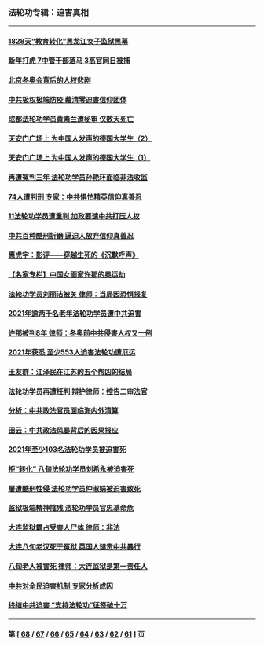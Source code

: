 ### 法轮功专辑：迫害真相
---
#### [1828天“教育转化”黑龙江女子监狱黑幕](../../pages/nf4379/n13536804.md?02090430) 
#### [新年打虎 7中管干部落马 3高官同日被捕](../../pages/nf4379/n13560915.md?02090430) 
#### [北京冬奥会背后的人权悲剧](../../pages/nf4379/n13556415.md?02090430) 
#### [中共极权极端防疫 藉清零迫害信仰团体](../../pages/nf4379/n13555509.md?02090430) 
#### [成都法轮功学员黄素兰遭秘审 仅数天死亡](../../pages/nf4379/n13537458.md?02090430) 
#### [天安门广场上 为中国人发声的德国大学生（2）](../../pages/nf4379/n13533454.md?02090430) 
#### [天安门广场上 为中国人发声的德国大学生（1）](../../pages/nf4379/n13528390.md?02090430) 
#### [再遭冤判三年 法轮功学员孙艳环面临非法收监](../../pages/nf4379/n13526543.md?02090430) 
#### [74人遭判刑 专家：中共惧怕精英信仰真善忍](../../pages/nf4379/n13520765.md?02090430) 
#### [11法轮功学员遭重判 加政要谴中共打压人权](../../pages/nf4379/n13521294.md?02090430) 
#### [中共百种酷刑折磨 逼迫人放弃信仰真善忍](../../pages/nf4379/n13518038.md?02090430) 
#### [惠虎宇：影评——穿越生死的《沉默呼声》](../../pages/nf4379/n13516514.md?02090430) 
#### [【名家专栏】中国女画家许那的奥运劫](../../pages/nf4379/n13491603.md?02090430) 
#### [法轮功学员刘丽洁被关 律师：当局因恐惧报复](../../pages/nf4379/n13515441.md?02090430) 
#### [2021年逾两千名老年法轮功学员遭中共迫害](../../pages/nf4379/n13513237.md?02090430) 
#### [许那被判8年 律师：冬奥前中共侵害人权又一例](../../pages/nf4379/n13508986.md?02090430) 
#### [2021年获悉 至少553人迫害法轮功遭厄运](../../pages/nf4379/n13504657.md?02090430) 
#### [王友群：江泽民在江苏的五个帮凶的结局](../../pages/nf4379/n13503194.md?02090430) 
#### [法轮功学员再遭枉判 辩护律师：控告二审法官](../../pages/nf4379/n13499952.md?02090430) 
#### [分析：中共政法官员面临海内外清算](../../pages/nf4379/n13495811.md?02090430) 
#### [田云：中共政法风暴背后的因果报应](../../pages/nf4379/n13496264.md?02090430) 
#### [2021年至少103名法轮功学员被迫害死](../../pages/nf4379/n13495075.md?02090430) 
#### [拒“转化” 八旬法轮功学员刘希永被迫害死](../../pages/nf4379/n13488696.md?02090430) 
#### [屡遭酷刑性侵 法轮功学员仲淑娟被迫害致死](../../pages/nf4379/n13485930.md?02090430) 
#### [监狱极端精神摧残 法轮功学员官忠基命危](../../pages/nf4379/n13486254.md?02090430) 
#### [大连监狱霸占受害人尸体 律师：非法](../../pages/nf4379/n13481295.md?02090430) 
#### [大连八旬老汉死于冤狱 英国人谴责中共暴行](../../pages/nf4379/n13480118.md?02090430) 
#### [八旬老人被害死 律师：大连监狱是第一责任人](../../pages/nf4379/n13478838.md?02090430) 
#### [中共对全民迫害机制 专家分析成因](../../pages/nf4379/n13479680.md?02090430) 
#### [终结中共迫害 “支持法轮功”征签破十万](../../pages/nf4379/n13471084.md?02090430) 

---
#### 第 [ [68](./68.md?02090430) / [67](./67.md?02090430) / [66](./66.md?02090430) / [65](./65.md?02090430) / [64](./64.md?02090430) / [63](./63.md?02090430) / [62](./62.md?02090430) / [61](./61.md?02090430) ] 页
